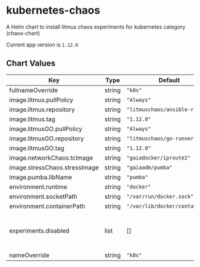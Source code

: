 kubernetes-chaos
================
A Helm chart to install litmus chaos experiments for kubernetes category (chaos-chart)

Current app version is `1.12.0`

## Chart Values

| Key | Type | Default | Description |
|-----|------|---------|-------------|
| fullnameOverride | string | `"k8s"` |  |
| image.litmus.pullPolicy | string | `"Always"` |  |
| image.litmus.repository | string | `"litmuschaos/ansible-runner"` |  |
| image.litmus.tag | string | `"1.12.0"` |  |
| image.litmusGO.pullPolicy | string | `"Always"` |  |
| image.litmusGO.repository | string | `"litmuschaos/go-runner"` |  |
| image.litmusGO.tag | string | `"1.12.0"` |  |
| image.networkChaos.tcImage | string | `"gaiadocker/iproute2"` |  |
| image.stressChaos.stressImage | string | `"gaiaadm/pumba"` |  |
| image.pumba.libName | string | `"pumba"` |  |
| environment.runtime | string | `"docker"` |  |
| environment.socketPath | string | `"/var/run/docker.sock"` |  |
| environment.containerPath | string | `"/var/lib/docker/containers"` |  |
| experiments.disabled | list | [] | List the experiments to disable based on their name |
| nameOverride | string | `"k8s"` |  |
